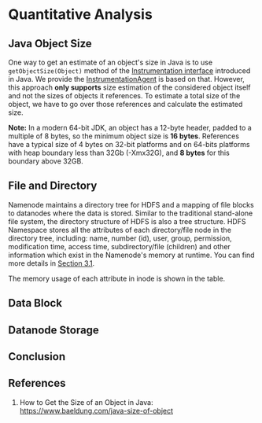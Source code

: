# Quantitative Analysis

## Java Object Size

One way to get an estimate of an object's size in Java is to use `getObjectSize(Object)` method of the [Instrumentation interface](https://docs.oracle.com/javase/7/docs/api/java/lang/instrument/Instrumentation.html) introduced in Java. We provide the [InstrumentationAgent](https://github.com/DSL-UMD/hadoop-calvin/pull/1/files#diff-5cbfd1caf17137e9459de168b90ef12e) is based on that.
However, this approach **only supports** size estimation of the considered object itself and not the sizes of objects it references. To estimate a total size of the object, we have to go over those references and calculate the estimated size.



**Note:** In a modern 64-bit JDK, an object has a 12-byte header, padded to a multiple of 8 bytes, so the minimum object size is **16 bytes**. References have a typical size of 4 bytes on 32-bit platforms and on 64-bits platforms with heap boundary less than 32Gb (-Xmx32G), and **8 bytes** for this boundary above 32GB.

## File and Directory

Namenode maintains a directory tree for HDFS and a mapping of file blocks to datanodes where the data is stored. Similar to the traditional stand-alone file system, the directory structure of HDFS is also a tree structure. HDFS Namespace stores all the attributes of each directory/file node in the directory tree, including: name, number (id), user, group, permission, modification time, access time, subdirectory/file (children) and other information which exist in the Namenode's memory at runtime. You can find more details in [Section 3.1](https://dsl-umd.github.io/docs/metadata/namespace/index.html).

The memory usage of each attribute in inode is shown in the table.


## Data Block


## Datanode Storage


## Conclusion

## References

1. How to Get the Size of an Object in Java: https://www.baeldung.com/java-size-of-object